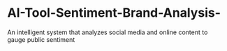 # AI-Tool-Sentiment-Brand-Analysis-
An intelligent system that analyzes social media and online content to gauge public sentiment
